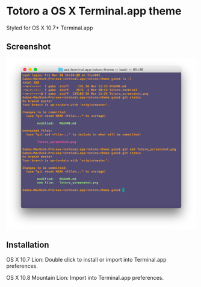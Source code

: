 # Totoro a OS X Terminal.app theme

Styled for OS X 10.7+ Terminal.app


## Screenshot

<img align="middle" src="Totoro_screenshot.png">

## Installation

OS X 10.7 Lion: Double click to install or import into Terminal.app preferences.

OS X 10.8 Mountain Lion: Import into Terminal.app preferences.

